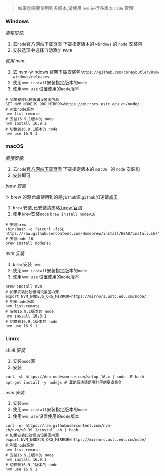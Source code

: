 > 如果您需要使用到多版本,请使用 `nvm` 进行多版本 `node` 管理

### Windows

_直接安装:_

1. 去`node`<a href="https://nodejs.org/zh-cn/download/" target="_blank">官方网站下载页面</a> 下载指定版本的 `windows` 的 `node` 安装包
2. 安装选项中选择自动添加 `PATH`

_使用 nvm:_

1. 去 nvm-windows 官网下载安装包`https://github.com/coreybutler/nvm-windows/releases`
2. 使用`nvm install`安装指定版本的`node`
3. 使用`nvm use` 设置使用的`node`版本

```shell
# 如果安装比较慢请设置国内源
SET NVM_NODEJS_ORG_MIRROR=https://mirrors.ustc.edu.cn/node/
# 列出node版本
nvm list-remote
# 安装16.9.1版本的 node
nvm install 16.9.1
# 切换到16.9.1版本的 node
nvm use 16.9.1
```

### macOS

_直接安装:_

1. 去`node`<a href="https://nodejs.org/zh-cn/download/" target="_blank">官方网站下载页面</a> 下载指定版本的 `macOS ` 的 `node` 安装包
2. 安装即可

_brew 安装_

!> brew 的源仓库使用到的是`github`源,`github`加速请<a href="https://su.yuanzhibang.com/2Cp" target="_blank">点击</a>

1. `brew` 安装,已安装清忽略,<a href="https://brew.sh/" target="_blank">brew 官网</a>
2. 使用`brew`安装`node` `brew install node@16`

```shell
# 安装brew
/bin/bash -c "$(curl -fsSL https://raw.githubusercontent.com/Homebrew/install/HEAD/install.sh)"
# 安装node 16
brew install node@16
```

_nvm 安装_

1. `brew` 安装 `nvm`
2. 使用`nvm install`安装指定版本的`node`
3. 使用`nvm use` 设置使用的`node`版本

```shell
brew install nvm
# 如果安装比较慢请设置国内源
export NVM_NODEJS_ORG_MIRROR=https://mirrors.ustc.edu.cn/node/
# 列出node版本
nvm list-remote
# 安装16.9.1版本的 node
nvm install 16.9.1
# 切换到16.9.1版本的 node
nvm use 16.9.1
```

### Linux

_shell 安装_

1. 安装`node`源
2. 安装

```shell
curl -sL https://deb.nodesource.com/setup_16.x | sudo -E bash -
apt-get install -y nodejs # 其他系统请使用对应的安卓命令
```

_nvm 安装_

1. 安装`nvm`
2. 使用`nvm install`安装指定版本的`node`
3. 使用`nvm use` 设置使用的`node`版本

```shell
curl -o- https://raw.githubusercontent.com/nvm-sh/nvm/v0.39.1/install.sh | bash
# 如果安装比较慢请设置国内源
export NVM_NODEJS_ORG_MIRROR=https://mirrors.ustc.edu.cn/node/
# 列出node版本
nvm list-remote
# 安装16.9.1版本的 node
nvm install 16.9.1
# 切换到16.9.1版本的 node
nvm use 16.9.1
```
